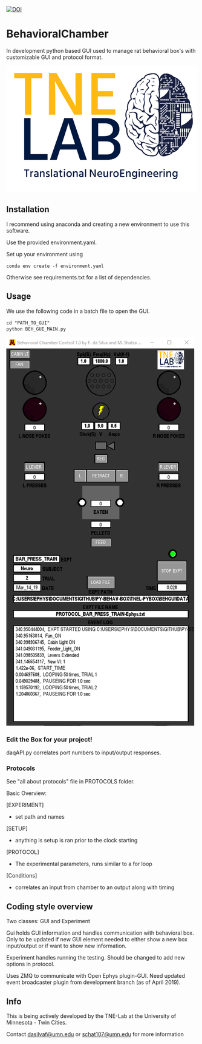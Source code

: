 [![DOI](https://zenodo.org/badge/160200586.svg)](https://zenodo.org/badge/latestdoi/160200586)
# BehavioralChamber

In development python based GUI used to manage rat behavioral box's with customizable GUI and protocol format.

![TNEL Logo](/images/TNELogo.jpg)

## Installation
I recommend using anaconda and creating a new environment to use this software.

Use the provided environment.yaml.

Set up your environment using
```
conda env create -f environment.yaml
```
Otherwise see requirements.txt for a list of dependencies.

## Usage
We use the following code in a batch file to open the GUI.
```
cd "PATH_TO_GUI"
python BEH_GUI_MAIN.py
```

![GUI Image](/images/pyBox.png)


### Edit the Box for your project!
daqAPI.py correlates port numbers to input/output responses.

### Protocols
See "all about protocols" file in PROTOCOLS folder.

Basic Overview:

[EXPERIMENT]
 - set path and names

[SETUP]
  - anything is setup is ran prior to the clock starting

[PROTOCOL]
 - The experimental parameters, runs similar to a for loop

[Conditions]
 - correlates an input from chamber to an output along with timing

## Coding style overview
Two classes: GUI and Experiment

Gui holds GUI information and handles communication with behavioral box. Only to be updated if new GUI element needed to either show a new box input/output or if want to show new information.

Experiment handles running the testing. Should be changed to add new options in protocol.

Uses ZMQ to communicate with Open Ephys plugin-GUI. Need updated event broadcaster plugin from development branch (as of April 2019).

## Info

This is being actively developed by the TNE-Lab at the University of Minnesota - Twin Cities.

Contact dasilvaf@umn.edu or schat107@umn.edu for more information
